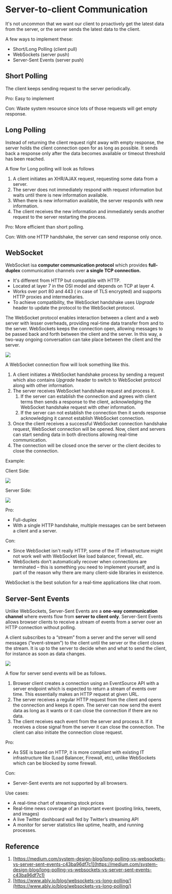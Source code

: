 # Server-to-client Communication

It's not uncommon that we want our client to proactively get the latest data from the server, or the server sends the latest data to the client.

A few ways to implement these:

* Short/Long Polling \(client pull\)
* WebSockets \(server push\)
* Server-Sent Events \(server push\)

## Short Polling

The client keeps sending request to the server periodically.

Pro: Easy to implement

Con: Waste system resource since lots of those requests will get empty response.

## Long Polling

Instead of returning the client request right away with empty response, the server holds the client connection open for as long as possible. It sends back a response only after the data becomes available or timeout threshold has been reached.

A flow for Long polling will look as follows

1. A client initiates an XHR/AJAX request, requesting some data from a server.
2. The server does not immediately respond with request information but waits until there is new information available.
3. When there is new information available, the server responds with new information.
4. The client receives the new information and immediately sends another request to the server restarting the process.

Pro: More efficient than short polling.

Con: With one HTTP handshake, the server can send response only once.

## WebSocket

WebSocket isa **computer communication protocol** which provides **full-duplex** communication channels over **a single TCP connection.**

* It's different from HTTP but compatible with HTTP.
* Located at layer 7 in the OSI model and depends on TCP at layer 4.
* Works over port 80 and 443 \( in case of TLS encrypted\) and supports HTTP proxies and intermediaries.
* To achieve compatibility, the WebSocket handshake uses _Upgrade_ header to update the protocol to the WebSocket protocol.

The WebSocket protocol enables interaction between a client and a web server with lesser overheads, providing real-time data transfer from and to the server. WebSockets keeps the connection open, allowing messages to be passed back and forth between the client and the server. In this way, a two-way ongoing conversation can take place between the client and the server.

![](.gitbook/assets/image%20%2829%29.png)

A WebSocket connection flow will look something like this.

1. A client initiates a WebSocket handshake process by sending a request which also contains _Upgrade_ header to switch to WebSocket protocol along with other information.
2. The server receives WebSocket handshake request and process it.
   1. If the server can establish the connection and agrees with client terms then sends a response to the client, acknowledging the WebSocket handshake request with other information.
   2. If the server can not establish the connection then it sends response acknowledging it cannot establish WebSocket connection.
3. Once the client receives a successful WebSocket connection handshake request, WebSocket connection will be opened. Now, client and servers can start sending data in both directions allowing real-time communication.
4. The connection will be closed once the server or the client decides to close the connection.

Example:

Client Side:

![](.gitbook/assets/image%20%2812%29.png)

Server Side:

![](.gitbook/assets/image%20%2819%29.png)

Pro:

* Full-duplex
* With a single HTTP handshake, multiple messages can be sent between a client and a server.

Con:

* Since WebSocket isn't really HTTP, some of the IT infrastructure might not work well with WebSocket like load balancer, firewall, etc.
* WebSockets don’t automatically recover when connections are terminated – this is something you need to implement yourself, and is part of the reason why there are many client-side libraries in existence.

WebSocket is the best solution for a real-time applications like chat room.

## Server-Sent Events

Unlike WebSockets, Server-Sent Events are a **one-way communication channel** where events flow from **server to client only**. Server-Sent Events allows browser clients to receive a stream of events from a server over an HTTP connection without polling.

A client subscribes to a “stream” from a server and the server will send messages \(“event-stream”\) to the client until the server or the client closes the stream. It is up to the server to decide when and what to send the client, for instance as soon as data changes.

![](.gitbook/assets/image%20%281%29.png)

A flow for server send events will be as follows.

1. Browser client creates a connection using an EventSource API with a server endpoint which is expected to return a stream of events over time. This essentially makes an HTTP request at given URL.
2. The server receives a regular HTTP request from the client and opens the connection and keeps it open. The server can now send the event data as long as it wants or it can close the connection if there are no data.
3. The client receives each event from the server and process it. If it receives a close signal from the server it can close the connection. The client can also initiate the connection close request.

Pro:

* As SSE is based on HTTP, it is more compliant with existing IT infrastructure like \(Load Balancer, Firewall, etc\), unlike WebSockets which can be blocked by some firewall.

Con:

* Server-Sent events are not supported by all browsers.

Use cases:

* A real-time chart of streaming stock prices
* Real-time news coverage of an important event \(posting links, tweets, and images\)
* A live Twitter dashboard wall fed by Twitter’s streaming API
* A monitor for server statistics like uptime, health, and running processes.

## Reference

1. [https://medium.com/system-design-blog/long-polling-vs-websockets-vs-server-sent-events-c43ba96df7c1](https://medium.com/system-design-blog/long-polling-vs-websockets-vs-server-sent-events-c43ba96df7c1)
2. [https://www.ably.io/blog/websockets-vs-long-polling/](https://www.ably.io/blog/websockets-vs-long-polling/)



